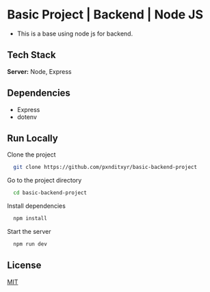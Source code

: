 # Basic Project | Backend | Node JS

- This is a base using node js for backend.




## Tech Stack


**Server:** Node, Express




## Dependencies
- Express
- dotenv
## Run Locally

Clone the project

```bash
  git clone https://github.com/pxnditxyr/basic-backend-project
```

Go to the project directory

```bash
  cd basic-backend-project
```

Install dependencies

```bash
  npm install
```

Start the server

```bash
  npm run dev
```


## License

[MIT](https://choosealicense.com/licenses/mit/)

